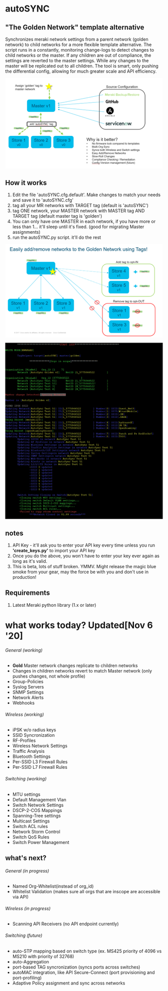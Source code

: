 # autoSYNC
## "The Golden Network" template alternative
Synchronizes meraki network settings from a parent network (golden network) to child networks for a more flexible template alternative. The script runs in a constantly, monitoring change-logs to detect changes to child networks or the master. If any children are out of compliance, the settings are reverted to the master settings. While any changes to the master will be replicated out to all children. The tool is smart, only pushing the differential config, allowing for much greater scale and API efficiency.

![autoSYNC Day1 Getting-Started](Images/day1.png)

## How it works
1. Edit the file 'autoSYNC.cfg.default'. Make changes to match your needs and save it to 'autoSYNC.cfg'
2. tag all your MR networks with TARGET tag (default is 'autoSYNC')
3. tag ONE network, your MASTER network with MASTER tag AND TARGET tag (default master tag is 'golden')
4. You can only have one MASTER in each network, if you have more or less than 1... it'll sleep until it's fixed. (good for migrating Master assignments)
4. run the autoSYNC.py script. it'll do the rest

![autoSYNC Adding/Removing Networks](Images/addremove.png)

![autoSYNC Example Usage](Images/autoSYNC.png)

## notes
1. API Key - it'll ask you to enter your API key every time unless you run **'create_keys.py'** to import your API key
2. Once you do the above, you won't have to enter your key ever again as long as it's valid. 
3. This is beta, lots of stuff broken. YMMV. Might release the magic blue smoke from your gear, may the force be with you and don't use in production!

## Requirements
1. Latest Meraki python library (1.x or later)


# what works today? **Updated[Nov 6 '20]**

###### General (working)
* **Gold** Master network changes replicate to children networks
* Changes in children networks revert to match Master network (only pushes changes, not whole profile)
* Group-Policies
* Syslog Servers
* SNMP Settings
* Network Alerts
* Webhooks

###### Wireless (working)
* iPSK w/o radius keys
* SSID Syncronization
* RF-Profiles
* Wireless Network Settings
* Traffic Analysis
* Bluetooth Settings
* Per-SSID L3 Firewall Rules
* Per-SSID L7 Firewall Rules

###### Switching (working)
* MTU settings
* Default Management Vlan
* Switch Network Settings
* DSCP-2-COS Mappings
* Spanning-Tree settings
* Multicast Settings
* Switch ACL rules
* Network Storm Control
* Switch QoS Rules
* Switch Power Management

## what's next?

###### General (in progress)

* Named Org-Whitelist(instead of org_id)
* Whitelist Validation (makes sure all orgs that are inscope are accessible via API)

###### Wireless (in progress)
* Scanning API Receivers (no API endpoint currently)

###### Switching (future)
* auto-STP mapping based on switch type (ex. MS425 priority of 4096 vs MS210 with priority of 32768)
* auto-Aggregation
* port-based TAG syncronization (syncs ports across switches)
* autoMAC integration, like API Secure-Connect (port provisioning and port-profiling) 
* Adaptive Policy assignment and sync across networks
